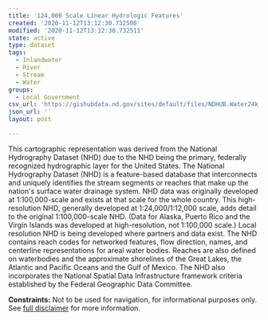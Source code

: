 ```yaml
---
title: '124,000 Scale Linear Hydrologic Features'
created: '2020-11-12T13:12:30.732500'
modified: '2020-11-12T13:12:30.732511'
state: active
type: dataset
tags:
  - Inlandwater
  - River
  - Stream
  - Water
groups:
  - Local Government
csv_url: 'https://gishubdata.nd.gov/sites/default/files/NDHUB.Water24k_Line.csv'
json_url: ''
layout: post

---
```

<p>This cartographic representation was derived from the National Hydrography Dataset (NHD) due to the NHD being the primary, federally recognized hydrographic layer for the United States. The National Hydrography Dataset (NHD) is a feature-based database that interconnects and uniquely identifies the stream segments or reaches that make up the nation's surface water drainage system. NHD data was originally developed at 1:100,000-scale and exists at that scale for the whole country. This high-resolution NHD, generally developed at 1:24,000/1:12,000 scale, adds detail to the original 1:100,000-scale NHD. (Data for Alaska, Puerto Rico and the Virgin Islands was developed at high-resolution, not 1:100,000 scale.) Local resolution NHD is being developed where partners and data exist. The NHD contains reach codes for networked features, flow direction, names, and centerline representations for areal water bodies. Reaches are also defined on waterbodies and the approximate shorelines of the Great Lakes, the Atlantic and Pacific Oceans and the Gulf of Mexico. The NHD also incorporates the National Spatial Data Infrastructure framework criteria established by the Federal Geographic Data Committee.</p>
<p><strong>Constraints:</strong> Not to be used for navigation, for informational purposes only. See <a href="/north-dakota-disclaimer">full disclaimer</a> for more information.</p>

